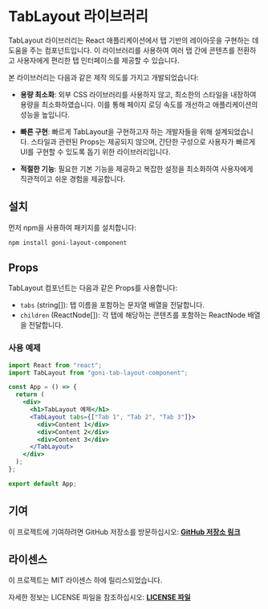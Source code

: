 # **TabLayout 라이브러리**

TabLayout 라이브러리는 React 애플리케이션에서 탭 기반의 레이아웃을 구현하는 데 도움을 주는 컴포넌트입니다. 이 라이브러리를 사용하여 여러 탭 간에 콘텐츠를 전환하고 사용자에게 편리한 탭 인터페이스를 제공할 수 있습니다.

본 라이브러리는 다음과 같은 제작 의도를 가지고 개발되었습니다:

- **용량 최소화**: 외부 CSS 라이브러리를 사용하지 않고, 최소한의 스타일을 내장하여 용량을 최소화하였습니다. 이를 통해 페이지 로딩 속도를 개선하고 애플리케이션의 성능을 높입니다.

- **빠른 구현**: 빠르게 TabLayout을 구현하고자 하는 개발자들을 위해 설계되었습니다. 스타일과 관련된 Props는 제공되지 않으며, 간단한 구성으로 사용자가 빠르게 UI를 구현할 수 있도록 돕기 위한 라이브러리입니다.

- **적절한 기능**: 필요한 기본 기능을 제공하고 복잡한 설정을 최소화하여 사용자에게 직관적이고 쉬운 경험을 제공합니다.

## **설치**

먼저 npm을 사용하여 패키지를 설치합니다:

```bash
npm install goni-layout-component
```

## **Props**

TabLayout 컴포넌트는 다음과 같은 Props를 사용합니다:

- `tabs` (string[]): 탭 이름을 포함하는 문자열 배열을 전달합니다.
- `children` (ReactNode[]): 각 탭에 해당하는 콘텐츠를 포함하는 ReactNode 배열을 전달합니다.

### **사용 예제**

```jsx
import React from "react";
import TabLayout from "goni-tab-layout-component";

const App = () => {
  return (
    <div>
      <h1>TabLayout 예제</h1>
      <TabLayout tabs={["Tab 1", "Tab 2", "Tab 3"]}>
        <div>Content 1</div>
        <div>Content 2</div>
        <div>Content 3</div>
      </TabLayout>
    </div>
  );
};

export default App;
```

## **기여**

이 프로젝트에 기여하려면 GitHub 저장소를 방문하십시오: **[GitHub 저장소 링크](https://github.com/jeongwusi/layout-component/tree/step2)**

## **라이센스**

이 프로젝트는 MIT 라이센스 하에 릴리스되었습니다.

자세한 정보는 LICENSE 파일을 참조하십시오: **[LICENSE 파일](https://raw.githubusercontent.com/jeongwusi/layout-component/step2/LICENSE)**
